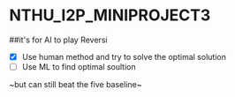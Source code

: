 # NTHU_I2P_MINIPROJECT3
##it's for AI to play Reversi
- [x] Use human method and try to solve the optimal solution 
- [ ] Use ML to find optimal soultion

~but can still beat the five baseline~
